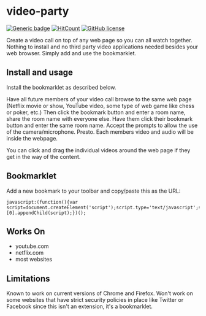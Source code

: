 # video-party

[![Generic badge](https://img.shields.io/badge/status-it%20works%20for%20me-<COLOR>.svg)](https://shields.io/) [![HitCount](http://hits.dwyl.com/aspotton/video-party.svg)](http://hits.dwyl.com/aspotton/video-party) [![GitHub license](https://img.shields.io/github/license/Naereen/StrapDown.js.svg)](https://github.com/aspotton/video-party/blob/master/LICENSE) 

Create a video call on top of any web page so you can all watch together. Nothing to install and no third party video applications needed besides your web browser. Simply add and use the bookmarklet.

## Install and usage

Install the bookmarklet as described below.

Have all future members of your video call browse to the same web page (Netflix movie or show, YouTube video, some type of web game like chess or poker, etc.)
Then click the bookmark button and enter a room name, share the room name with everyone else. Have them click their bookmark button and enter the same room name. Accept the prompts to allow the use of the camera/microphone. Presto. Each members video and audio will be inside the webpage.

You can click and drag the individual videos around the web page if they get in the way of the content.

## Bookmarklet

Add a new bookmark to your toolbar and copy/paste this as the URL:
```
javascript:(function(){var script=document.createElement('script');script.type='text/javascript';script.src='https://cdn.adamspotton.com/js/video_party.js';document.getElementsByTagName('head')[0].appendChild(script);})();
```

## Works On

 * youtube.com
 * netflix.com
 * most websites

## Limitations

Known to work on current versions of Chrome and Firefox. Won't work on some websites that have strict security policies in place like Twitter or Facebook since this isn't an extension, it's a bookmarklet.

